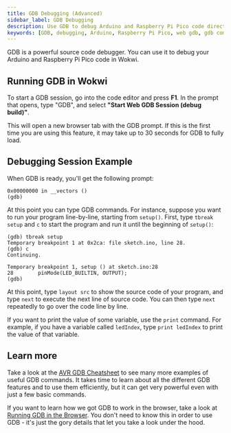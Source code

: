 ```yaml
---
title: GDB Debugging (Advanced)
sidebar_label: GDB Debugging
description: Use GDB to debug Arduino and Raspberry Pi Pico code directly in the Wokwi simulator. This guide describes how to launch a web-based GDB session, step through code, set breakpoints and inspect variables.
keywords: [GDB, debugging, Arduino, Raspberry Pi Pico, web gdb, gdb commands, breakpoint, gdb cheatsheet, sketch.ino, step-through debugging, avr debugging]
---
```


GDB is a powerful source code debugger. You can use it to debug your Arduino and Raspberry Pi Pico code in Wokwi.

## Running GDB in Wokwi

To start a GDB session, go into the code editor and press **F1**. In the prompt that opens, type "GDB",
and select **"Start Web GDB Session (debug build)"**.

This will open a new browser tab with the GDB prompt. If this is the first time you are using this
feature, it may take up to 30 seconds for GDB to fully load.

## Debugging Session Example

When GDB is ready, you'll get the following prompt:

```
0x00000000 in __vectors ()
(gdb)
```

At this point you can type GDB commands. For instance, suppose you want to run your program
line-by-line, starting from `setup()`. First, type `tbreak setup` and `c` to start the program
and run it until the beginning of `setup()`:

```
(gdb) tbreak setup
Temporary breakpoint 1 at 0x2ca: file sketch.ino, line 28.
(gdb) c
Continuing.

Temporary breakpoint 1, setup () at sketch.ino:28
28        pinMode(LED_BUILTIN, OUTPUT);
(gdb)
```

At this point, type `layout src` to show the source code of your program, and type
`next` to execute the next line of source code. You can then type `next` repeatedly
to go over the code line by line.

If you want to print the value of some variable, use the `print` command. For example,
if you have a variable called `ledIndex`, type `print ledIndex` to print the value
of that variable.

## Learn more

Take a look at the [AVR GDB Cheatsheet](https://blog.wokwi.com/gdb-avr-arduino-cheatsheet/) to see
many more examples of useful GDB commands. It takes time to learn about all the different GDB features
and to use them efficiently, but it can get very powerful even with just a few basic commands.

If you want to learn how we got GDB to work in the browser, take a look at [Running GDB in the Browser](https://blog.wokwi.com/running-gdb-in-the-browser/). You don't need to know this in order to use GDB - it's just the gory details that let you take a look under the hood.
